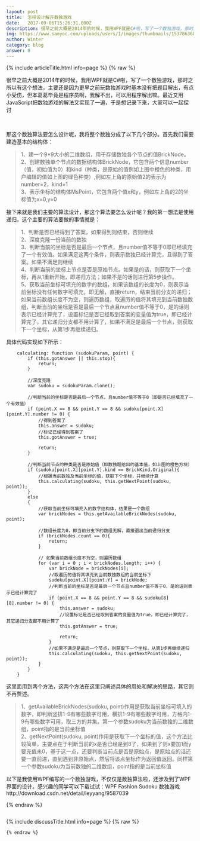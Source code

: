```yaml
---
layout: post
title:  怎样设计解开数独游戏
date:   2017-09-06T15:26:31.000Z
description: 很早之前大概是2014年的时候，我用WPF就是C#啦，写了一个数独游戏，那时之所以有这个想法，主要还是因为更早之前玩数独游戏时基本没有把题目解出，有点小受伤，但...
img: https://www.samyoc.com/uploads/users/1/images/thumbnails/1537863686602.jpg
author: Winter
category: blog
answer: 0
---
```

<div class="article-root">
  <div class="article">
    {% include articleTitle.html info=page %}
    {% raw %}
    <div class="article-content"><p>很早之前大概是2014年的时候，我用WPF就是C#啦，写了一个数独游戏，那时之所以有这个想法，主要还是因为更早之前玩数独游戏时基本没有把题目解出，有点小受伤，但本葛葛毕竟是程序员啊，我解不出，可以用程序解出嘛。最近又用JavaScript把数独游戏的解法又实现了一遍，于是想记录下来，大家可以一起探讨</p>

<p>&nbsp;</p>

<p>那这个数独算法要怎么设计呢，我将整个数独分成了以下几个部分。首先我们需要建造基本的结构体：</p>

<blockquote>
<p>1、建一个9*9大小的二维数组，用于存储数独各个节点的值BrickNode。&nbsp;<br />
2、创建数独单个节点的数据结构体BrickNode，它包含两个信息number（值，初始值为0）和kind（种类，是原始的值例如上图中橙色的种类，用户编辑的值如上图的绿色种类）,例如左上角的原始值2的表示为number=2，kind=1&nbsp;<br />
3、表示坐标的结构体MsPoint，它包含两个值x和y，例如左上角的2的坐标值为x=0,y=0</p>
</blockquote>

<p>接下来就是我们主要的算法设计，那这个算法要怎么设计呢？我的第一想法是使用递归，这个主要的算法要做的事情就是：</p>

<blockquote>
<p>1、判断是否已经得到了答案，如果得到则结束，否则继续&nbsp;<br />
2、深度克隆一份当前的数独&nbsp;<br />
3、判断当前的坐标是否是最后一个节点，且number值不等于0即已经填充了一个有效值。如果满足这两个条件，则表示数独已经计算完，且得到了答案。如果不满足则继续&nbsp;<br />
4、判断当前的坐标上节点是否是原始节点。如果是的话，则获取下一个坐标，再从1重新开始，即递归方法；如果不是的话则进行第5步操作。&nbsp;<br />
5、获取当前坐标可填充的数字的数组，如果该数组的长度为0，则表示当前坐标没有任何数字可填充，即无解，直接return，结束当前分支的递归；如果当前数组长度不为空，则遍历数组，取遍历的值将其填充到当前数独数组，判断当前的坐标是否是最后一个节点且number值不等于0，是的话则表示已经计算完了，设置标记是否已经取到答案的变量值为true，即已经计算完了，其它递归分支都不用计算了，如果不满足是最后一个节点，则获取下一个坐标，从第1步再继续递归。</p>
</blockquote>

<p>具体代码实现如下所示：</p>

<pre>
<code>    calculating: function (sudokuParam, point) {
        if (this.gotAnswer || this.stop){
            return;
        }

        //深度克隆
        var sudoku = sudokuParam.clone();

        //判断当前的坐标是否是最后一个节点，且number值不等于0（即是否已经填充了一个有效值）
        if (point.X == 8 &amp;&amp; point.Y == 8 &amp;&amp; sudoku[point.X][point.Y].number != 0) {
            //得到答案了
            this.answer = sudoku;
            //标记已经得到答案了
            this.gotAnswer = true;

            return;
        }

        //判断当前节点的种类是否是原始值（即数独题给出的基本值，如上图的橙色方块）
        if (sudoku[point.X][point.Y].kind == BrickKind.Original){
            //根据当前数独及当前坐标的值，获取下个坐标，并继续计算
            this.calculating(sudoku, this.getNextPoint(sudoku, point));
        }
        else
        {
            //获取当前坐标可填充入的数字结构体，结果是一个数组
            var brickNodes = this.getAvailableBrickNodes(sudoku, point);

            //数组长度为0，即当前分支下的数组无解，直接退出当前递归分支
            if (brickNodes.count == 0){
                return;
            }

            // 如果当前数组长度不为空，则遍历数组
            for (var i = 0 ; i &lt; brickNodes.length; i++) {
                var brickNode = brickNodes[i];
                //取遍历的值将其填充到当前数独数组的当前坐标下
                sudoku[point.X][point.Y] = brickNode;
                //判断当前的坐标是否是最后一个节点且number值不等于0，是的话则表示已经计算完了
                if (point.X == 8 &amp;&amp; point.Y == 8 &amp;&amp; sudoku[8][8].number != 0) {
                    this.answer = sudoku;
                    //设置标记是否已经取到答案的变量值为true，即已经计算完了，其它递归分支都不用计算了
                    this.gotAnswer = true;

                    return;
                }
                //如果不满足是最后一个节点，则获取下一个坐标，从第1步再继续递归
                this.calculating(sudoku, this.getNextPoint(sudoku, point));
            }
        }
    }</code></pre>

<p>这里面用到两个方法，这两个方法在这里只阐述具体的用处和解决的思路，其它则不再赘述。</p>

<blockquote>
<p>1、getAvailableBrickNodes(sudoku, point)作用是获取当前坐标可填入的数字，即判断竖排1-9有哪些数字可用，横排1-9有哪些数字可用，方格内1-9有哪些数字可用，取三方的并集。第一个参数sudoku为当前数独的二维数组，point指的是当前坐标值&nbsp;<br />
2、getNextPoint(sudoku, point)作用是获取下一个坐标的值，这个方法比较简单，主要点在于判断当前的x是否已经是到8了，如果到了则x要加1而y要充值未0，基于这一点，还要判断当前点是否是原始点，是原始点的话还要一直前进，直到遇到非原始点，然后将该点坐标作为返回值返回。同样第一个参数sudoku为当前数独的二维数组，point指的是当前坐标值</p>
</blockquote>

<p>以下是我使用WPF编写的一个数独游戏，不仅仅是数独算法啦，还涉及到了WPF界面的设计。感兴趣的同学可以下载试试：WPF Fashion Sudoku 数独游戏http://download.csdn.net/detail/leyyang/9587039</p>
</div>
    {% endraw %}
  </div>
  <p style="height: 0;width:0;overflow: hidden;"> 第9篇《怎样设计解开数独游戏》来自Winter(https://github.com/aiyld/aiyld.github.io)的站点</p>
  <div class="discuss-wrapper">
    {% include discussTitle.html info=page %}
    {% raw %}
    
    {% endraw %}
  </div>
<div>
